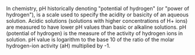 In chemistry, pH historically denoting "potential of hydrogen" (or "power of hydrogen"), is a scale used to specify the acidity or basicity of an aqueous solution. Acidic solutions (solutions with higher concentrations of H+ ions) are measured to have lower pH values than basic or alkaline solutions. pH (potential of hydrogen) is the measure of the activity of hydrogen ions in solution. pH value is logarithm to the base 10 of the ratio of the molar hydrogen-ion activity (aH) multiplied by -1.
